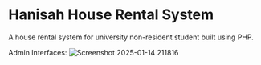 # Hanisah House Rental System

A house rental system for university non-resident student built using PHP.

Admin Interfaces:
![Screenshot 2025-01-14 211816](https://github.com/user-attachments/assets/d271a053-071b-4dda-85e0-dba78a324165)
